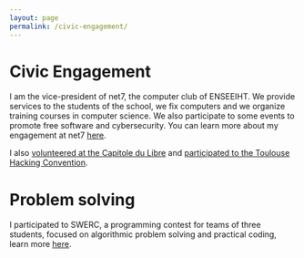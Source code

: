 ```yaml
---
layout: page
permalink: /civic-engagement/
---
```


# Civic Engagement

I am the vice-president of net7, the computer club of ENSEEIHT. We provide services to the students of the school, 
we fix computers and we organize training courses in computer science. We also participate to some events to 
promote free software and cybersecurity. You can learn more about my engagement at net7 [here](/net7/).

I also [volunteered at the Capitole du Libre](/capitole-du-libre/) and [participated to the Toulouse Hacking
Convention](/thc).

# Problem solving

I participated to SWERC, a programming contest for teams of three students, focused on algorithmic problem solving 
and practical coding, learn more [here](/swerc/).
